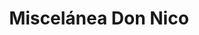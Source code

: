 ---
title: "Miscelánea Don Nico"
url: /toluca-estado-de-mexico/miscelanea-don-nico/
shop: comodidad
---